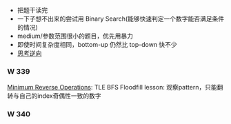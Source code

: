 * 把题干读完
 * 一下子想不出来的尝试用 Binary Search(能够快速判定一个数字能否满足条件的情况)
 * medium/参数范围很小的题目，优先用暴力
 * 即使时间复杂度相同，bottom-up 仍然比 top-down 快不少
 * [思考逆向](https://leetcode.com/problems/sum-of-matrix-after-queries/solutions/3594928/last-query-wins/)


### W 339
[Minimum Reverse Operations](https://leetcode.com/contest/weekly-contest-339/problems/minimum-reverse-operations/): TLE
BFS Floodfill
lesson: 观察pattern，只能翻转与自己的index奇偶性一致的数字
### W 340
